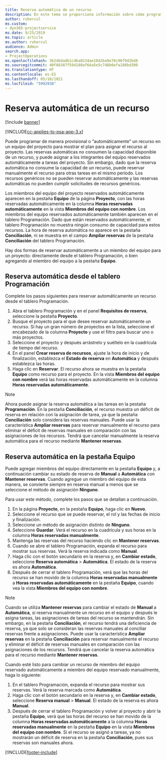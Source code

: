 ```yaml
---
title: Reserva automática de un recurso
description: En este tema se proporciona información sobre cómo programar de manera provisional o reservar automáticamente miembros de equipo de un proyecto.
author: ruhercul
ms.custom:
- dyn365-projectservice
ms.date: 9/25/2019
ms.topic: article
ms.author: ruhercul
audience: Admin
search.app:
- ProjectOperations
ms.openlocfilehash: 36246dadb1c4ba0234ae1042ba9e78c96f9d2bd8
ms.sourcegitcommit: 40f68387f594180af64a5e5c748b6efa188bd300
ms.translationtype: HT
ms.contentlocale: es-ES
ms.lasthandoff: 05/10/2021
ms.locfileid: "5992938"
---
```

# <a name="soft-book-a-resource"></a>Reserva automática de un recurso

[!include [banner](../includes/psa-now-project-operations.md)]

[!INCLUDE[cc-applies-to-psa-app-3.x](../includes/cc-applies-to-psa-app-3x.md)]

Puede programar de manera provisional o “automáticamente” un recurso en un equipo del proyecto para mostrar el plan para asignar el recurso al proyecto. Las reservas automáticas no consumen la capacidad disponible de un recurso, y puede asignar a los integrantes del equipo reservados automáticamente a tareas del proyecto. Sin embargo, dado que la reserva automática no consume la capacidad de un recurso, puede reservar manualmente el recurso para otras tareas en el mismo período. Los recursos genéricos no se pueden reservar automáticamente y las reservas automáticas no pueden cumplir solicitudes de recursos genéricos.

Los miembros del equipo del proyecto reservados automáticamente aparecen en la pestaña **Equipo** de la página **Proyecto**, con las horas reservadas automáticamente en la columna **Horas reservadas automáticamente** en la vista **Miembros del equipo con nombre**. Los miembros del equipo reservados automáticamente también aparecen en el tablero Programación. Dado que están reservados automáticamente, el tablero Programación no muestra ningún consumo de capacidad para estos recursos. La hora de reserva automática no aparece en la pestaña **Conciliación**, ni se muestra en el campo **Ampliar reservas** de la pestaña **Conciliación** del tablero Programación. 

Hay dos formas de reservar automáticamente a un miembro del equipo para un proyecto: directamente desde el tablero Programación, o bien agregando al miembro del equipo a la pestaña **Equipo**. 

## <a name="soft-book-from-the-schedule-board"></a>Reserva automática desde el tablero Programación
Complete los pasos siguientes para reservar automáticamente un recurso desde el tablero Programación. 

1. Abra el tablero Programación y en el panel **Requisitos de reserva**, seleccione la pestaña **Proyecto**.
2. Busque el proyecto para el que desee reservar automáticamente un recurso. Si hay un gran número de proyectos en la lista, seleccione el encabezado de la columna **Proyecto** y use el filtro para buscar uno o más proyectos.
3. Seleccione el proyecto y después arrástrelo y suéltelo en la cuadrícula de tiempo del recurso.
5. En el panel **Crear reserva de recursos**, ajuste la hora de inicio y de finalización, establezca el **Estado de reserva** en **Automática** y después establezca las horas. 
6. Haga clic en **Reservar**. El recurso ahora se muestra en la pestaña **Equipo** como recurso para el proyecto. En la vista **Miembros del equipo con nombre** verá las horas reservadas automáticamente en la columna **Horas reservadas automáticamente**.

> [!NOTE]
> Ahora puede asignar la reserva automática a las tareas en la pestaña **Programación**. En la pestaña **Conciliación**, el recurso muestra un déficit de reserva en relación con la asignación de tarea, ya que la pestaña **Conciliación** solo considera las reservas manuales. Puede usar la característica **Ampliar reservas** para reservar manualmente el recurso para eliminar el déficit de reservas manuales en comparación con las asignaciones de los recursos. Tendrá que cancelar manualmente la reserva automática para el recurso mediante **Mantener reservas**.

## <a name="soft-book-on-the-team-tab"></a>Reserva automática en la pestaña Equipo

Puede agregar miembros del equipo directamente en la pestaña **Equipo** y, a continuación cambiar su estado de reserva de **Manual** a **Automática** con **Mantener reservas**. Cuando agregue un miembro del equipo de esta manera, se convierte siempre en reserva manual a menos que se seleccione el método de asignación **Ninguno**.

Para usar este método, complete los pasos que se detallan a continuación.

1. En la página **Proyecto**, en la pestaña **Equipo**, haga clic en **Nuevo**.
2. Seleccione el recurso que se puede reservar, el rol y las fechas de inicio y finalización.
3. Seleccione un método de asignación distinto de **Ninguno**.
4. Seleccione **Guardar**. Verá el recurso en la cuadrícula y sus horas en la columna **Horas reservadas manualmente**.
5. Mantenga las reservas del recurso haciendo clic en **Mantener reservas**.
6. Cuando se abre el tablero Programación, expanda el recurso para mostrar sus reservas. Verá la reserva indicada como **Manual**.
7. Haga clic con el botón secundario en la reserva y, en **Cambiar estado**, seleccione **Reserva automática** \> **Automática**. El estado de la reserva es ahora **Automática**.
8. Después de cerrar el tablero Programación, verá que las horas del recurso se han movido de la columna **Horas reservadas manualmente** a **Horas reservadas automáticamente** en la pestaña **Equipo**, cuando vea la vista **Miembros del equipo con nombre**.

> [!NOTE]
> Cuando se utiliza **Mantener reservas** para cambiar el estado de **Manual** a **Automática**, si reserva manualmente un recurso en el equipo y después le asigna tareas, las asignaciones de tareas del recurso se mantendrán. Sin embargo, en la pestaña **Conciliación**, el recurso tendrá una deficiencia de reserva, ya que solo se consideran las reservas manuales al conciliar reservas frente a asignaciones. Puede usar la característica **Ampliar reservas** en la pestaña **Conciliación** para reservar manualmente el recurso y eliminar el déficit de reservas manuales en comparación con las asignaciones de los recursos. Tendrá que cancelar la reserva automática para el recurso mediante **Mantener reservas**.

Cuando esté listo para cambiar un recurso de miembro del equipo reservado automáticamente a miembro del equipo reservado manualmente, haga lo siguiente:

1. En el tablero Programación, expanda el recurso para mostrar sus reservas. Verá la reserva marcada como **Automática**.
2. Haga clic con el botón secundario en la reserva y, en **Cambiar estado**, seleccione **Reserva manual** \> **Manual**. El estado de la reserva es ahora **Manual**.
3. Después de cerrar el tablero Programación y volver al proyecto y abrir la pestaña **Equipo**, verá que las horas del recurso se han movido de la columna **Horas reservadas automáticamente** a la columna **Horas reservadas manualmente** en la pestaña **Equipo** en la vista **Miembros del equipo con nombre**. Si el recurso se asignó a tareas, ya no mostrarán un déficit de reserva en la pestaña **Conciliación**, pues sus reservas son manuales ahora.



[!INCLUDE[footer-include](../includes/footer-banner.md)]